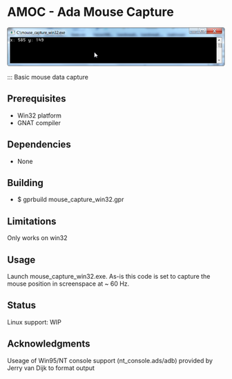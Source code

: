 # AMOC - Ada Mouse Capture

![alt text](https://github.com/ohenley/Mouse-Capture/blob/master/mouse_capture_win32_cmd.png)

::: Basic mouse data capture   

## Prerequisites

- Win32 platform
- GNAT compiler

## Dependencies

- None

## Building

- $ gprbuild mouse_capture_win32.gpr

## Limitations

Only works on win32

## Usage

Launch mouse_capture_win32.exe. As-is this code is set to capture the mouse position in screenspace at ~ 60 Hz.

## Status

Linux support: WIP

## Acknowledgments

Useage of Win95/NT console support (nt_console.ads/adb) provided by Jerry van Dijk to format output





